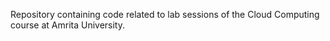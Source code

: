 Repository containing code related to lab sessions of the Cloud Computing course at Amrita University.

